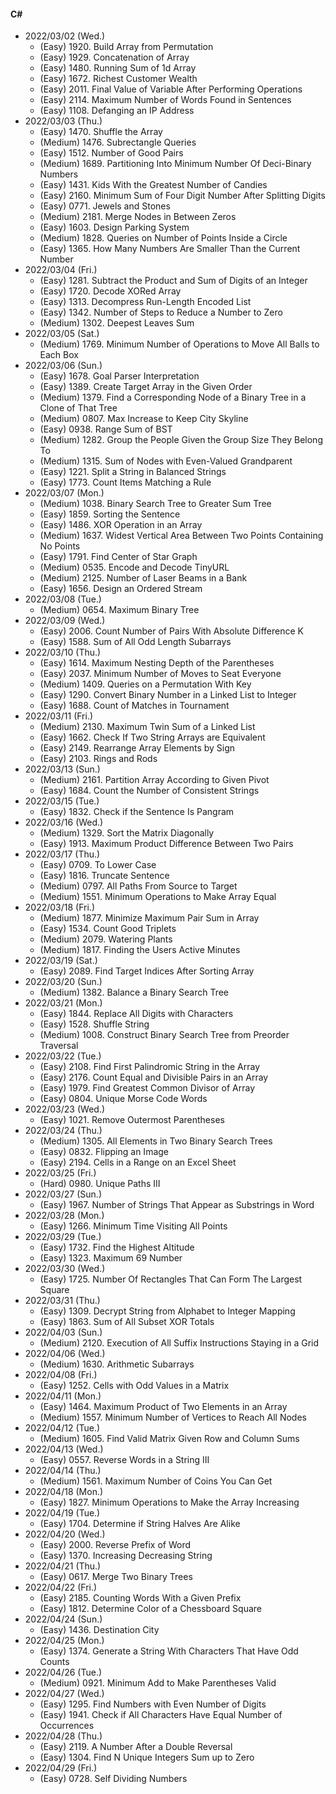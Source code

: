 #### C#

* 2022/03/02 (Wed.)
	* (Easy)   1920. Build Array from Permutation
	* (Easy)   1929. Concatenation of Array
	* (Easy)   1480. Running Sum of 1d Array
	* (Easy)   1672. Richest Customer Wealth
	* (Easy)   2011. Final Value of Variable After Performing Operations
	* (Easy)   2114. Maximum Number of Words Found in Sentences
	* (Easy)   1108. Defanging an IP Address
* 2022/03/03 (Thu.)
	* (Easy)   1470. Shuffle the Array
	* (Medium) 1476. Subrectangle Queries
	* (Easy)   1512. Number of Good Pairs
	* (Medium) 1689. Partitioning Into Minimum Number Of Deci-Binary Numbers
	* (Easy)   1431. Kids With the Greatest Number of Candies
	* (Easy)   2160. Minimum Sum of Four Digit Number After Splitting Digits
	* (Easy)   0771. Jewels and Stones
	* (Medium) 2181. Merge Nodes in Between Zeros
	* (Easy)   1603. Design Parking System
	* (Medium) 1828. Queries on Number of Points Inside a Circle
	* (Easy)   1365. How Many Numbers Are Smaller Than the Current Number
* 2022/03/04 (Fri.)
	* (Easy)   1281. Subtract the Product and Sum of Digits of an Integer
	* (Easy)   1720. Decode XORed Array
	* (Easy)   1313. Decompress Run-Length Encoded List
	* (Easy)   1342. Number of Steps to Reduce a Number to Zero
	* (Medium) 1302. Deepest Leaves Sum
* 2022/03/05 (Sat.)
	* (Medium) 1769. Minimum Number of Operations to Move All Balls to Each Box
* 2022/03/06 (Sun.)
	* (Easy)   1678. Goal Parser Interpretation
	* (Easy)   1389. Create Target Array in the Given Order
	* (Medium) 1379. Find a Corresponding Node of a Binary Tree in a Clone of That Tree
	* (Medium) 0807. Max Increase to Keep City Skyline
	* (Easy)   0938. Range Sum of BST
	* (Medium) 1282. Group the People Given the Group Size They Belong To
	* (Medium) 1315. Sum of Nodes with Even-Valued Grandparent
	* (Easy)   1221. Split a String in Balanced Strings
	* (Easy)   1773. Count Items Matching a Rule
* 2022/03/07 (Mon.)
	* (Medium) 1038. Binary Search Tree to Greater Sum Tree
	* (Easy)   1859. Sorting the Sentence
	* (Easy)   1486. XOR Operation in an Array
	* (Medium) 1637. Widest Vertical Area Between Two Points Containing No Points
	* (Easy)   1791. Find Center of Star Graph
	* (Medium) 0535. Encode and Decode TinyURL
	* (Medium) 2125. Number of Laser Beams in a Bank
	* (Easy)   1656. Design an Ordered Stream
* 2022/03/08 (Tue.)
	* (Medium) 0654. Maximum Binary Tree
* 2022/03/09 (Wed.)
	* (Easy)   2006. Count Number of Pairs With Absolute Difference K
	* (Easy)   1588. Sum of All Odd Length Subarrays
* 2022/03/10 (Thu.)
	* (Easy)   1614. Maximum Nesting Depth of the Parentheses
	* (Easy)   2037. Minimum Number of Moves to Seat Everyone
	* (Medium) 1409. Queries on a Permutation With Key
	* (Easy)   1290. Convert Binary Number in a Linked List to Integer
	* (Easy)   1688. Count of Matches in Tournament
* 2022/03/11 (Fri.)
	* (Medium) 2130. Maximum Twin Sum of a Linked List
	* (Easy)   1662. Check If Two String Arrays are Equivalent
	* (Easy)   2149. Rearrange Array Elements by Sign
	* (Easy)   2103. Rings and Rods
* 2022/03/13 (Sun.)
	* (Medium) 2161. Partition Array According to Given Pivot
	* (Easy)   1684. Count the Number of Consistent Strings
* 2022/03/15 (Tue.)
	* (Easy)   1832. Check if the Sentence Is Pangram
* 2022/03/16 (Wed.)
	* (Medium) 1329. Sort the Matrix Diagonally
	* (Easy)   1913. Maximum Product Difference Between Two Pairs
* 2022/03/17 (Thu.)
	* (Easy)   0709. To Lower Case
	* (Easy)   1816. Truncate Sentence
	* (Medium) 0797. All Paths From Source to Target
	* (Medium) 1551. Minimum Operations to Make Array Equal
* 2022/03/18 (Fri.)
	* (Medium) 1877. Minimize Maximum Pair Sum in Array
	* (Easy)   1534. Count Good Triplets
	* (Medium) 2079. Watering Plants
	* (Medium) 1817. Finding the Users Active Minutes
* 2022/03/19 (Sat.)
	* (Easy)   2089. Find Target Indices After Sorting Array
* 2022/03/20 (Sun.)
	* (Medium) 1382. Balance a Binary Search Tree
* 2022/03/21 (Mon.)
	* (Easy)   1844. Replace All Digits with Characters
	* (Easy)   1528. Shuffle String
	* (Medium) 1008. Construct Binary Search Tree from Preorder Traversal
* 2022/03/22 (Tue.)
	* (Easy)   2108. Find First Palindromic String in the Array
	* (Easy)   2176. Count Equal and Divisible Pairs in an Array
	* (Easy)   1979. Find Greatest Common Divisor of Array
	* (Easy)   0804. Unique Morse Code Words
* 2022/03/23 (Wed.)
	* (Easy)   1021. Remove Outermost Parentheses
* 2022/03/24 (Thu.)
	* (Medium) 1305. All Elements in Two Binary Search Trees
	* (Easy)   0832. Flipping an Image
	* (Easy)   2194. Cells in a Range on an Excel Sheet
* 2022/03/25 (Fri.)
	* (Hard)   0980. Unique Paths III
* 2022/03/27 (Sun.)
	* (Easy)   1967. Number of Strings That Appear as Substrings in Word
* 2022/03/28 (Mon.)
	* (Easy)   1266. Minimum Time Visiting All Points
* 2022/03/29 (Tue.)
	* (Easy)   1732. Find the Highest Altitude
	* (Easy)   1323. Maximum 69 Number
* 2022/03/30 (Wed.)
	* (Easy)   1725. Number Of Rectangles That Can Form The Largest Square
* 2022/03/31 (Thu.)
	* (Easy)   1309. Decrypt String from Alphabet to Integer Mapping
	* (Easy)   1863. Sum of All Subset XOR Totals
* 2022/04/03 (Sun.)
	* (Medium) 2120. Execution of All Suffix Instructions Staying in a Grid
* 2022/04/06 (Wed.)
	* (Medium) 1630. Arithmetic Subarrays
* 2022/04/08 (Fri.)
	* (Easy)   1252. Cells with Odd Values in a Matrix
* 2022/04/11 (Mon.)
	* (Easy)   1464. Maximum Product of Two Elements in an Array
	* (Medium) 1557. Minimum Number of Vertices to Reach All Nodes
* 2022/04/12 (Tue.)
	* (Medium) 1605. Find Valid Matrix Given Row and Column Sums
* 2022/04/13 (Wed.)
	* (Easy)   0557. Reverse Words in a String III
* 2022/04/14 (Thu.)
	* (Medium) 1561. Maximum Number of Coins You Can Get
* 2022/04/18 (Mon.)
	* (Easy)   1827. Minimum Operations to Make the Array Increasing
* 2022/04/19 (Tue.)
	* (Easy)   1704. Determine if String Halves Are Alike
* 2022/04/20 (Wed.)
	* (Easy)   2000. Reverse Prefix of Word
	* (Easy)   1370. Increasing Decreasing String
* 2022/04/21 (Thu.)
	* (Easy)   0617. Merge Two Binary Trees
* 2022/04/22 (Fri.)
	* (Easy)   2185. Counting Words With a Given Prefix
	* (Easy)   1812. Determine Color of a Chessboard Square
* 2022/04/24 (Sun.)
	* (Easy)   1436. Destination City
* 2022/04/25 (Mon.)
	* (Easy)   1374. Generate a String With Characters That Have Odd Counts
* 2022/04/26 (Tue.)
	* (Medium) 0921. Minimum Add to Make Parentheses Valid
* 2022/04/27 (Wed.)
	* (Easy)   1295. Find Numbers with Even Number of Digits
	* (Easy)   1941. Check if All Characters Have Equal Number of Occurrences
* 2022/04/28 (Thu.)
	* (Easy)   2119. A Number After a Double Reversal
	* (Easy)   1304. Find N Unique Integers Sum up to Zero
* 2022/04/29 (Fri.)
	* (Easy)   0728. Self Dividing Numbers

